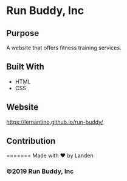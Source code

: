 # Run Buddy, Inc

## Purpose
A website that offers fitness training services. 

## Built With
* HTML
* CSS

## Website
https://lernantino.github.io/run-buddy/

## Contribution

=======
Made with ❤️ by Landen

### ©️2019 Run Buddy, Inc 
